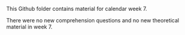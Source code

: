 This Github folder contains material for calendar week 7.

There were no new comprehension questions and no new theoretical material in week 7.

